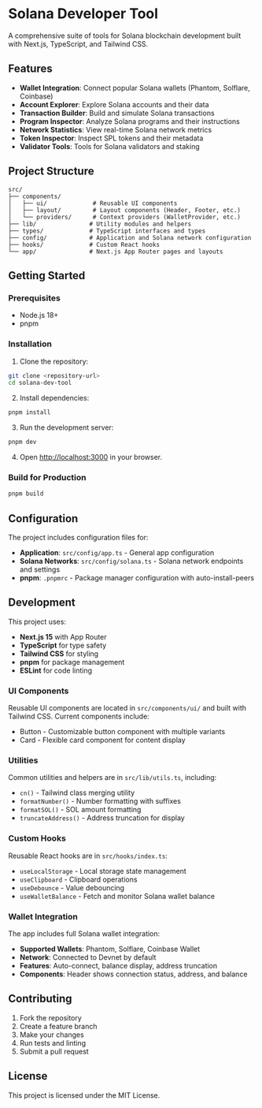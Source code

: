 # Solana Developer Tool

A comprehensive suite of tools for Solana blockchain development built with Next.js, TypeScript, and Tailwind CSS.

## Features

- **Wallet Integration**: Connect popular Solana wallets (Phantom, Solflare, Coinbase)
- **Account Explorer**: Explore Solana accounts and their data
- **Transaction Builder**: Build and simulate Solana transactions  
- **Program Inspector**: Analyze Solana programs and their instructions
- **Network Statistics**: View real-time Solana network metrics
- **Token Inspector**: Inspect SPL tokens and their metadata
- **Validator Tools**: Tools for Solana validators and staking

## Project Structure

```
src/
├── components/
│   ├── ui/             # Reusable UI components
│   ├── layout/         # Layout components (Header, Footer, etc.)
│   └── providers/      # Context providers (WalletProvider, etc.)
├── lib/               # Utility modules and helpers
├── types/             # TypeScript interfaces and types
├── config/            # Application and Solana network configuration
├── hooks/             # Custom React hooks
└── app/               # Next.js App Router pages and layouts
```

## Getting Started

### Prerequisites

- Node.js 18+ 
- pnpm

### Installation

1. Clone the repository:
```bash
git clone <repository-url>
cd solana-dev-tool
```

2. Install dependencies:
```bash
pnpm install
```

3. Run the development server:
```bash
pnpm dev
```

4. Open [http://localhost:3000](http://localhost:3000) in your browser.

### Build for Production

```bash
pnpm build
```

## Configuration

The project includes configuration files for:

- **Application**: `src/config/app.ts` - General app configuration
- **Solana Networks**: `src/config/solana.ts` - Solana network endpoints and settings
- **pnpm**: `.pnpmrc` - Package manager configuration with auto-install-peers

## Development

This project uses:

- **Next.js 15** with App Router
- **TypeScript** for type safety
- **Tailwind CSS** for styling
- **pnpm** for package management
- **ESLint** for code linting

### UI Components

Reusable UI components are located in `src/components/ui/` and built with Tailwind CSS. Current components include:

- Button - Customizable button component with multiple variants
- Card - Flexible card component for content display

### Utilities

Common utilities and helpers are in `src/lib/utils.ts`, including:

- `cn()` - Tailwind class merging utility
- `formatNumber()` - Number formatting with suffixes
- `formatSOL()` - SOL amount formatting
- `truncateAddress()` - Address truncation for display

### Custom Hooks

Reusable React hooks are in `src/hooks/index.ts`:

- `useLocalStorage` - Local storage state management
- `useClipboard` - Clipboard operations
- `useDebounce` - Value debouncing
- `useWalletBalance` - Fetch and monitor Solana wallet balance

### Wallet Integration

The app includes full Solana wallet integration:

- **Supported Wallets**: Phantom, Solflare, Coinbase Wallet
- **Network**: Connected to Devnet by default
- **Features**: Auto-connect, balance display, address truncation
- **Components**: Header shows connection status, address, and balance

## Contributing

1. Fork the repository
2. Create a feature branch
3. Make your changes
4. Run tests and linting
5. Submit a pull request

## License

This project is licensed under the MIT License.
